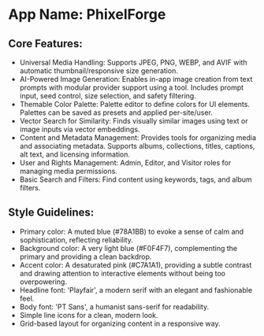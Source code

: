 # **App Name**: PhixelForge

## Core Features:

- Universal Media Handling: Supports JPEG, PNG, WEBP, and AVIF with automatic thumbnail/responsive size generation.
- AI-Powered Image Generation: Enables in-app image creation from text prompts with modular provider support using a tool. Includes prompt input, seed control, size selection, and safety filtering.
- Themable Color Palette: Palette editor to define colors for UI elements. Palettes can be saved as presets and applied per-site/user.
- Vector Search for Similarity: Finds visually similar images using text or image inputs via vector embeddings.
- Content and Metadata Management: Provides tools for organizing media and associating metadata. Supports albums, collections, titles, captions, alt text, and licensing information.
- User and Rights Management: Admin, Editor, and Visitor roles for managing media permissions.
- Basic Search and Filters: Find content using keywords, tags, and album filters.

## Style Guidelines:

- Primary color: A muted blue (#78A1BB) to evoke a sense of calm and sophistication, reflecting reliability.
- Background color: A very light blue (#F0F4F7), complementing the primary and providing a clean backdrop.
- Accent color: A desaturated pink (#C7A1A1), providing a subtle contrast and drawing attention to interactive elements without being too overpowering.
- Headline font: 'Playfair', a modern serif with an elegant and fashionable feel.
- Body font: 'PT Sans', a humanist sans-serif for readability.
- Simple line icons for a clean, modern look.
- Grid-based layout for organizing content in a responsive way.